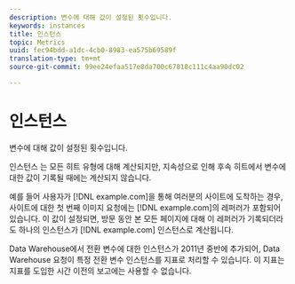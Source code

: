 ```yaml
---
description: 변수에 대해 값이 설정된 횟수입니다.
keywords: instances
title: 인스턴스
topic: Metrics
uuid: fec94bdd-a1dc-4cb0-8983-ea575b69589f
translation-type: tm+mt
source-git-commit: 99ee24efaa517e8da700c67818c111c4aa90dc02

---
```



# 인스턴스

변수에 대해 값이 설정된 횟수입니다.

인스턴스 는 모든 히트 유형에 대해 계산되지만, 지속성으로 인해 후속 히트에서 변수에 대한 값이 기록될 때에는 계산되지 않습니다.

예를 들어 사용자가 [!DNL example.com]을 통해 여러분의 사이트에 도착하는 경우, 사이트에 대한 첫 번째 이미지 요청에는 [!DNL example.com]의 레퍼러가 포함되어 있습니다. 이 값이 설정되면, 방문 동안 본 모든 페이지에 대해 이 레퍼러가 기록되더라도 하나의 인스턴스가 [!DNL example.com] 인스턴스로 계산됩니다.

Data Warehouse에서 전환 변수에 대한 인스턴스가 2011년 중반에 추가되어, Data Warehouse 요청이 특정 전환 변수 인스턴스를 지표로 처리할 수 있습니다. 이 지표는 지표를 도입한 시간 이전의 보고에는 사용할 수 없습니다.
